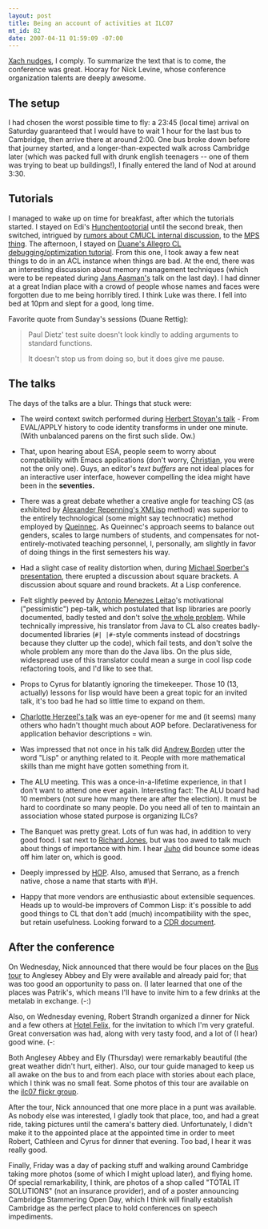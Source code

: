 ```yaml
--- 
layout: post
title: Being an account of activities at ILC07
mt_id: 82
date: 2007-04-11 01:59:09 -07:00
---
```

[Xach nudges](http://xach.livejournal.com/112763.html), I comply. To summarize the text that is to come, the conference was great. Hooray for Nick Levine, whose conference organization talents are deeply awesome.

The setup
---------

I had chosen the worst possible time to fly: a 23:45 (local time) arrival on Saturday guaranteed that I would have to wait 1 hour for the last bus to Cambridge, then arrive there at around 2:00. One bus broke down before that journey started, and a longer-than-expected walk across Cambridge later (which was packed full with drunk english teenagers -- one of them was trying to beat up buildings!), I finally entered the land of Nod at around 3:30. 

Tutorials
---------

I managed to wake up on time for breakfast, after which the tutorials started. I stayed on Edi's [Hunchentootorial](http://www.international-lisp-conference.org/2007/tutorials#building) until the second break, then switched, intrigued by [rumors about CMUCL internal discussion](http://jsnell.iki.fi/blog/archive/2007-04-01-ilc-2007-b-mps-tutorial.html), to the [MPS thing](http://www.international-lisp-conference.org/2007/tutorials#mps). The afternoon, I stayed on [Duane's Allegro CL debugging/optimization tutorial](http://www.international-lisp-conference.org/2007/tutorials#optimize). From this one, I took away a few neat things to do in an ACL instance when things are bad. At the end, there was an interesting discussion about memory management techniques (which were to be repeated during [Jans Aasman's](http://www.international-lisp-conference.org/2007/speakers#aasman_jans) talk on the last day). I had dinner at a great Indian place with a crowd of people whose names and faces were forgotten due to me being horribly tired. I think Luke was there. I fell into bed at 10pm and slept for a good, long time.

Favorite quote from Sunday's sessions (Duane Rettig):

> Paul Dietz' test suite doesn't look kindly to adding arguments to standard functions.
> 
> It doesn't stop us from doing so, but it does give me pause.

The talks
---------

The days of the talks are a blur. Things that stuck were:

* The weird context switch performed during [Herbert Stoyan's talk](http://www.international-lisp-conference.org/2007/speakers#stoyan_herbert) - From EVAL/APPLY history to code identity transforms in under one minute. (With unbalanced parens on the first such slide. Ow.)

* That, upon hearing about ESA, people seem to worry about compatibility with Emacs applications (don't worry, [Christian](http://clynbech.livejournal.com/2902.html), you were not the only one). Guys, an editor's *text buffers* are not ideal places for an interactive user interface, however compelling the idea might have been in the **seventies.**

* There was a great debate whether a creative angle for teaching CS (as exhibited by [Alexander Repenning's XMLisp](http://www.international-lisp-conference.org/2007/speakers#repenning_alexander) method) was superior to the entirely technological (some might say technocratic) method employed by [Queinnec](http://www.international-lisp-conference.org/2007/speakers#queinnec_christian). As Queinnec's approach seems to balance out genders, scales to large numbers of students, and compensates for not-entirely-motivated teaching personnel, I, personally, am slightly in favor of doing things in the first semesters his way.

* Had a slight case of reality distortion when, during [Michael Sperber's presentation](http://www.international-lisp-conference.org/2007/speakers#sperber_michael), there erupted a discussion about square brackets. A discussion about square and round brackets. At a Lisp conference.

* Felt slightly peeved by [Antonio Menezes Leitao](http://www.international-lisp-conference.org/2007/speakers#leitao_antonio)'s motivational ("pessimistic") pep-talk, which postulated that lisp libraries are poorly documented, badly tested and don't solve [the whole problem](http://xach.livejournal.com/83882.html). While technically impressive, his translator from Java to CL also creates badly-documented libraries (`#| |#`-style comments instead of docstrings because they clutter up the code), which fail tests, and don't solve the whole problem any more than do the Java libs. On the plus side, widespread use of this translator could mean a surge in cool lisp code refactoring tools, and I'd like to see that.

* Props to Cyrus for blatantly ignoring the timekeeper. Those 10 (13, actually) lessons for lisp would have been a great topic for an invited talk, it's too bad he had so little time to expand on them.

* [Charlotte Herzeel's talk](http://www.international-lisp-conference.org/2007/speakers#herzeel_charlotte) was an eye-opener for me and (it seems) many others who hadn't thought much about AOP before. Declarativeness for application behavior descriptions = win.

* Was impressed that not once in his talk did [Andrew Borden](http://www.international-lisp-conference.org/2007/speakers#borden_andrew) utter the word "Lisp" or anything related to it. People with more mathematical skills than me might have gotten something from it.

* The ALU meeting. This was a once-in-a-lifetime experience, in that I don't want to attend one ever again. Interesting fact: The ALU board had 10 members (not sure how many there are after the election). It must be hard to coordinate so many people. Do you need all of ten to maintain an association whose stated purpose is organizing ILCs?

* The Banquet was pretty great. Lots of fun was had, in addition to very good food. I sat next to [Richard Jones](http://www.international-lisp-conference.org/2007/speakers#jones_richard), but was too awed to talk much about things of importance with him. I hear [Juho](http://jsnell.iki.fi/blog/) did bounce some ideas off him later on, which is good.

* Deeply impressed by [HOP](http://www.international-lisp-conference.org/2007/speakers#serrano_manuel). Also, amused that Serrano, as a french native, chose a name that starts with #\H.

* Happy that more vendors are enthusiastic about extensible sequences. Heads up to would-be improvers of Common Lisp: it's possible to add good things to CL that don't add (much) incompatibility with the spec, but retain usefulness. Looking forward to a [CDR document](http://cdr.eurolisp.org).

After the conference
--------------------

On Wednesday, Nick announced that there would be four places on the [Bus tour](http://www.international-lisp-conference.org/2007/tours) to Anglesey Abbey and Ely were available and already paid for; that was too good an opportunity to pass on. (I later learned that one of the places was Patrik's, which means I'll have to invite him to a few drinks at the metalab in exchange. (-:)

Also, on Wednesday evening, Robert Strandh organized a dinner for Nick and a few others at [Hotel Felix](http://www.hotelfelix.co.uk/), for the invitation to which I'm very grateful. Great conversation was had, along with very tasty food, and a lot of (I hear) good wine. (-:

Both Anglesey Abbey and Ely (Thursday) were remarkably beautiful (the great weather didn't hurt, either). Also, our tour guide managed to keep us all awake on the bus to and from each place with stories about each place, which I think was no small feat. Some photos of this tour are available on the [ilc07 flickr group](http://flickr.com/groups/ilc07/).

After the tour, Nick announced that one more place in a punt was available. As nobody else was interested, I gladly took that place, too, and had a great ride, taking pictures until the camera's battery died. Unfortunately, I didn't make it to the appointed place at the appointed time in order to meet Robert, Cathleen and Cyrus for dinner that evening. Too bad, I hear it was really good.

Finally, Friday was a day of packing stuff and walking around Cambridge taking more photos (some of which I might upload later), and flying home. Of special remarkability, I think, are photos of a shop called "TOTAL IT SOLUTIONS" (not an insurance provider), and of a poster announcing Cambridge Stammering Open Day, which I think will finally establish Cambridge as the perfect place to hold conferences on speech impediments.
